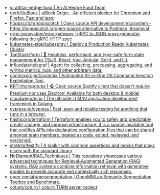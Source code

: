 + [virattt/ai-hedge-fund | An AI Hedge Fund Team](https://github.com//virattt/ai-hedge-fund)
+ [gorhill/uBlock | uBlock Origin - An efficient blocker for Chromium and Firefox. Fast and lean.](https://github.com//gorhill/uBlock)
+ [hoppscotch/hoppscotch | Open source API development ecosystem -https://hoppscotch.io(open-source alternative to Postman, Insomnia)](https://github.com//hoppscotch/hoppscotch)
+ [grpc-ecosystem/grpc-gateway | gRPC to JSON proxy generator following the gRPC HTTP spec](https://github.com//grpc-ecosystem/grpc-gateway)
+ [kubernetes-sigs/kubespray | Deploy a Production Ready Kubernetes Cluster](https://github.com//kubernetes-sigs/kubespray)
+ [TanStack/form | 🤖 Headless, performant, and type-safe form state management for TS/JS, React, Vue, Angular, Solid, and Lit.](https://github.com//TanStack/form)
+ [influxdata/telegraf | Agent for collecting, processing, aggregating, and writing metrics, logs, and other arbitrary data.](https://github.com//influxdata/telegraf)
+ [commixproject/commix | Automated All-in-One OS Command Injection Exploitation Tool.](https://github.com//commixproject/commix)
+ [KRTirtho/spotube | 🎧 Open source Spotify client that doesn't require Premium nor uses Electron! Available for both desktop & mobile!](https://github.com//KRTirtho/spotube)
+ [cloudwego/eino | The ultimate LLM/AI application development framework in Golang.](https://github.com//cloudwego/eino)
+ [cypress-io/cypress | Fast, easy and reliable testing for anything that runs in a browser.](https://github.com//cypress-io/cypress)
+ [hashicorp/terraform | Terraform enables you to safely and predictably create, change, and improve infrastructure. It is a source-available tool that codifies APIs into declarative configuration files that can be shared amongst team members, treated as code, edited, reviewed, and versioned.](https://github.com//hashicorp/terraform)
+ [stretchr/testify | A toolkit with common assertions and mocks that plays nicely with the standard library](https://github.com//stretchr/testify)
+ [NirDiamant/RAG_Techniques | This repository showcases various advanced techniques for Retrieval-Augmented Generation (RAG) systems. RAG systems combine information retrieval with generative models to provide accurate and contextually rich responses.](https://github.com//NirDiamant/RAG_Techniques)
+ [open-mmlab/mmsegmentation | OpenMMLab Semantic Segmentation Toolbox and Benchmark.](https://github.com//open-mmlab/mmsegmentation)
+ [coturn/coturn | coturn TURN server project](https://github.com//coturn/coturn)
